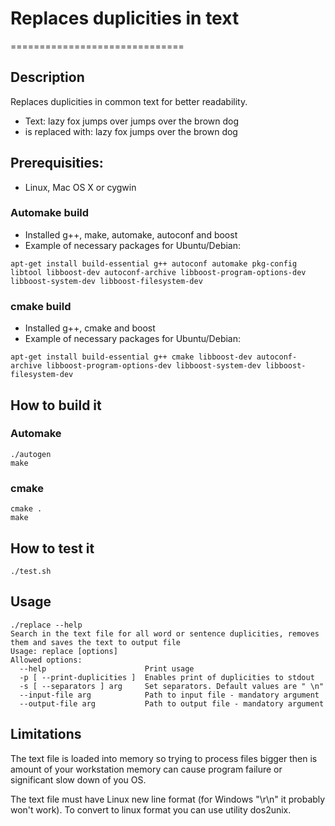 # Replaces duplicities in text
==============================

## Description
Replaces duplicities in common text for better readability.
- Text: lazy fox jumps over jumps over the brown dog
- is replaced with: lazy fox jumps over the brown dog

## Prerequisities:
- Linux, Mac OS X or cygwin

### Automake build
- Installed g++, make, automake, autoconf and boost
- Example of necessary packages for Ubuntu/Debian:
```
apt-get install build-essential g++ autoconf automake pkg-config libtool libboost-dev autoconf-archive libboost-program-options-dev libboost-system-dev libboost-filesystem-dev
```

### cmake build
- Installed g++, cmake and boost
- Example of necessary packages for Ubuntu/Debian:
```
apt-get install build-essential g++ cmake libboost-dev autoconf-archive libboost-program-options-dev libboost-system-dev libboost-filesystem-dev
```

## How to build it

### Automake
```
./autogen
make
```

### cmake
```
cmake .
make
```

## How to test it
```
./test.sh
```

## Usage
```
./replace --help
Search in the text file for all word or sentence duplicities, removes them and saves the text to output file
Usage: replace [options]
Allowed options:
  --help                      Print usage
  -p [ --print-duplicities ]  Enables print of duplicities to stdout
  -s [ --separators ] arg     Set separators. Default values are " \n"
  --input-file arg            Path to input file - mandatory argument
  --output-file arg           Path to output file - mandatory argument
```

## Limitations
The text file is loaded into memory so trying to process files bigger then is amount of your workstation memory can cause program failure or significant slow down of you OS.

The text file must have Linux new line format (for Windows "\r\n" it probably won't work). To convert to linux format you can use utility dos2unix.
